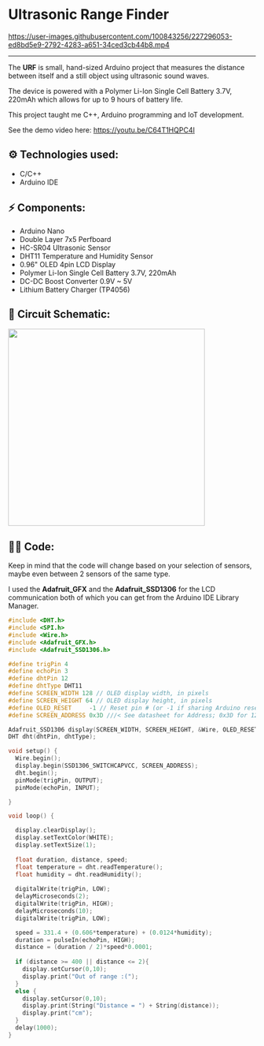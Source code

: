 # Ultrasonic Range Finder

https://user-images.githubusercontent.com/100843256/227296053-ed8bd5e9-2792-4283-a651-34ced3cb44b8.mp4

---

The **URF** is small, hand-sized Arduino project that measures the distance between itself and a still object using ultrasonic sound waves.

The device is powered with a Polymer Li-Ion Single Cell Battery 3.7V, 220mAh which allows for up to 9 hours of battery life.

This project taught me C++, Arduino programming and IoT development.

See the demo video here: https://youtu.be/C64T1HQPC4I

## ⚙ Technologies used:
- C/C++
- Arduino IDE

## ⚡ Components:

- Arduino Nano
- Double Layer 7x5 Perfboard
- HC-SR04 Ultrasonic Sensor
- DHT11 Temperature and Humidity Sensor
- 0.96" OLED 4pin LCD Display
- Polymer Li-Ion Single Cell Battery 3.7V, 220mAh
- DC-DC Boost Converter 0.9V ~ 5V
- Lithium Battery Charger (TP4056)

## 📜 Circuit Schematic:

<img src="https://user-images.githubusercontent.com/100843256/227301857-c813d71e-6f26-4212-b1a6-d9873c14c104.png" width="400">

## 👨‍💻 Code:

Keep in mind that the code will change based on your selection of sensors, maybe even between 2 sensors of the same type.

I used the **Adafruit_GFX** and the **Adafruit_SSD1306** for the LCD communication both of which you can get from the Arduino IDE Library Manager.

```cpp
#include <DHT.h>
#include <SPI.h>
#include <Wire.h>
#include <Adafruit_GFX.h>
#include <Adafruit_SSD1306.h>

#define trigPin 4
#define echoPin 3
#define dhtPin 12
#define dhtType DHT11
#define SCREEN_WIDTH 128 // OLED display width, in pixels
#define SCREEN_HEIGHT 64 // OLED display height, in pixels
#define OLED_RESET     -1 // Reset pin # (or -1 if sharing Arduino reset pin)
#define SCREEN_ADDRESS 0x3D ///< See datasheet for Address; 0x3D for 128x64, 0x3C for 128x32

Adafruit_SSD1306 display(SCREEN_WIDTH, SCREEN_HEIGHT, &Wire, OLED_RESET);
DHT dht(dhtPin, dhtType); 

void setup() {
  Wire.begin();
  display.begin(SSD1306_SWITCHCAPVCC, SCREEN_ADDRESS);
  dht.begin();
  pinMode(trigPin, OUTPUT);
  pinMode(echoPin, INPUT);

}

void loop() {

  display.clearDisplay();
  display.setTextColor(WHITE);
  display.setTextSize(1);
  
  float duration, distance, speed;
  float temperature = dht.readTemperature();
  float humidity = dht.readHumidity();
  
  digitalWrite(trigPin, LOW); 
  delayMicroseconds(2);
  digitalWrite(trigPin, HIGH);
  delayMicroseconds(10);
  digitalWrite(trigPin, LOW);

  speed = 331.4 + (0.606*temperature) + (0.0124*humidity);
  duration = pulseIn(echoPin, HIGH);
  distance = (duration / 2)*speed*0.0001;
  
  if (distance >= 400 || distance <= 2){
    display.setCursor(0,10);
    display.print("Out of range :(");
  }
  else {
    display.setCursor(0,10);
    display.print(String("Distance = ") + String(distance));
    display.print("cm");
  }
  delay(1000);
}
```

